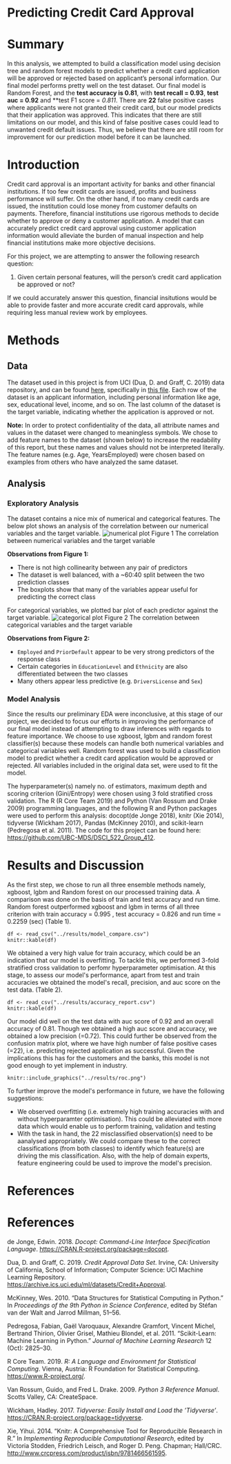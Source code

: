 Predicting Credit Card Approval
================

# Summary

In this analysis, we attempted to build a classification model using
decision tree and random forest models to predict whether a credit card
application will be approved or rejected based on applicant’s personal
information. Our final model performs pretty well on the test dataset.
Our final model is Random Forest, and the **test accuracy is 0.81**,
with **test recall = 0.93**, **test auc = 0.92** and **test F1 score = *0.811*. There are **22** false positive cases where applicants were not granted their credit card, but our model predicts that their application was approved. This indicates that there are still limitations on our model, and
this kind of false positive cases could lead to unwanted credit default
issues. Thus, we believe that there are still room for improvement for
our prediction model before it can be launched.

# Introduction

Credit card approval is an important activity for banks and other
financial institutions. If too few credit cards are issued, profits and
business performance will suffer. On the other hand, if too many credit
cards are issued, the institution could lose money from customer
defaults on payments. Therefore, financial institutions use rigorous
methods to decide whether to approve or deny a customer application. A
model that can accurately predict credit card approval using customer
application information would alleviate the burden of manual inspection
and help financial institutions make more objective decisions.

For this project, we are attempting to answer the following research
question:

1.  Given certain personal features, will the person’s credit card
    application be approved or not?

If we could accurately answer this question, financial insitutions would
be able to provide faster and more accurate credit card approvals, while
requiring less manual review work by employees.

# Methods

## Data

The dataset used in this project is from UCI (Dua, D. and Graff, C.
2019) data repository, and can be found
[here](https://archive.ics.uci.edu/ml/datasets/Credit+Approval),
specifically in [this
file](https://archive.ics.uci.edu/ml/machine-learning-databases/credit-screening/crx.data).
Each row of the dataset is an applicant information, including personal
information like age, sex, educational level, income, and so on. The
last column of the dataset is the target variable, indicating whether
the application is approved or not.

**Note:** In order to protect confidentiality of the data, all attribute
names and values in the dataset were changed to meaningless symbols. We
chose to add feature names to the dataset (shown below) to increase the
readability of this report, but these names and values should not be
interpreted literally. The feature names (e.g. Age, YearsEmployed) were
chosen based on examples from others who have analyzed the same dataset.

## Analysis

### Exploratory Analysis

The dataset contains a nice mix of numerical and categorical features.
The below plot shows an analysis of the correlation between our
numerical variables and the target variable. ![numerical
plot](../img/numerical.png) Figure 1 The correlation between numerical
variables and the target variable

**Observations from Figure 1:**

  - There is not high collinearity between any pair of predictors
  - The dataset is well balanced, with a ~60:40 split between the two
    prediction classes
  - The boxplots show that many of the variables appear useful for
    predicting the correct class

For categorical variables, we plotted bar plot of each predictor against
the target variable. ![categorical plot](../img/categorical.png) Figure
2 The correlation between categorical variables and the target variable

**Observations from Figure 2:**

  - `Employed` and `PriorDefault` appear to be very strong predictors of
    the response class
  - Certain categories in `EducationLevel` and `Ethnicity` are also
    differentiated between the two classes
  - Many others appear less predictive (e.g. `DriversLicense` and `Sex`)

### Model Analysis

Since the results our preliminary EDA were inconclusive, at this stage of our project, we decided to focus our efforts in improving the performance of our final model instead of attempting to draw inferences with regards to feature importance. We choose to use xgboost, lgbm and random forest classifier(s) because these models can handle both numerical variables and categorical
variables well. Random forest was used to build a classification model to predict whether a credit card application would be approved or rejected. All variables included in the original data set, were used to fit the model.

The hyperparameter(s) namely no. of estimators, maximum depth and scoring criterion (Gini/Entropy) were chosen using 3 fold stratified cross validation. The R (R Core Team 2019) and Python (Van Rossum and Drake 2009) programming languages, and the following R and Python packages were used to perform this analysis: docopt(de Jonge 2018), knitr (Xie 2014), tidyverse (Wickham 2017), Pandas (McKinney 2010), and scikit-learn (Pedregosa et al. 2011). The code for this project can be found here:
<https://github.com/UBC-MDS/DSCI_522_Group_412>.

# Results and Discussion

As the first step, we chose to run all three ensemble methods namely, xgboost, lgbm and Random forest on our processed training data. A comparison was done on the basis of train and test accuracy and run time. Random forest outperformed xgboost and lgbm in terms of all three criterion with train accuracy = 0.995 , test accuracy = 0.826 and run time = 0.2259 (sec) (Table 1).
```{r table, echo=FALSE}
df <- read_csv("../results/model_compare.csv")
knitr::kable(df)
```
We obtained a very high value for train accuracy, which could be an indication that our model is overfitting. To tackle this, we performed 3-fold stratified cross validation to perfomr hyperparameter optimisation. At this stage, to assess our model's performance, apart from test and train accuracies we obtained the model's recall, precision, and auc score on the test data. (Table 2).
```{r table, echo=FALSE}
df <- read_csv("../results/accuracy_report.csv")
knitr::kable(df)
```
Our model did well on the test data with auc score of 0.92 and an overall accuracy of 0.81. Though we obtained a high auc score and accuracy, we obtained a low precision (=0.72). This could further be observed from the confusion matrix plot, where we have high number of false positive cases (=22), i.e. predicting rejected application as successful. Given the implications this has for the customers and the banks, this model is not good enough to yet implement in industry.

```{r confusion matrix, echo=FALSE, fig.cap="Figure 1. Confusion matrix for final model. ", out.width = '60%'}
knitr::include_graphics("../results/roc.png")
```
To further improve the model's performance in future, we have the following suggestions:
- We observed overfitting (i.e. extremely high training accuracies with and without hyperparamter optimisation). This could be alleviated with more data which would enable us to perform training, validation and testing
- With the task in hand, the 22 misclassified observation(s) need to be aanalysed appropriately. We could compare these to the correct classifications (from both classes) to identify which feature(s) are driving the mis classification. Also, with the help of domain experts, feature engineering could be used to improve the model's precision. 


# References




# References

<div id="refs" class="references">

<div id="ref-docopt">

de Jonge, Edwin. 2018. *Docopt: Command-Line Interface Specification
Language*. <https://CRAN.R-project.org/package=docopt>.

</div>

<div id="ref-UCI">

Dua, D. and Graff, C. 2019. *Credit Approval Data Set*. Irvine, CA:
University of California, School of Information; Computer Science: UCI
Machine Learning Repository.
<https://archive.ics.uci.edu/ml/datasets/Credit+Approval>.

</div>

<div id="ref-mckinney-proc-scipy-2010">

McKinney, Wes. 2010. “Data Structures for Statistical Computing in
Python.” In *Proceedings of the 9th Python in Science Conference*,
edited by Stéfan van der Walt and Jarrod Millman, 51–56.

</div>

<div id="ref-pedregosa2011scikit">

Pedregosa, Fabian, Gaël Varoquaux, Alexandre Gramfort, Vincent Michel,
Bertrand Thirion, Olivier Grisel, Mathieu Blondel, et al. 2011.
“Scikit-Learn: Machine Learning in Python.” *Journal of Machine
Learning Research* 12 (Oct): 2825–30.

</div>

<div id="ref-R">

R Core Team. 2019. *R: A Language and Environment for Statistical
Computing*. Vienna, Austria: R Foundation for Statistical Computing.
<https://www.R-project.org/>.

</div>

<div id="ref-Python">

Van Rossum, Guido, and Fred L. Drake. 2009. *Python 3 Reference Manual*.
Scotts Valley, CA: CreateSpace.

</div>

<div id="ref-tidyverse">

Wickham, Hadley. 2017. *Tidyverse: Easily Install and Load the
’Tidyverse’*. <https://CRAN.R-project.org/package=tidyverse>.

</div>

<div id="ref-knitr">

Xie, Yihui. 2014. “Knitr: A Comprehensive Tool for Reproducible Research
in R.” In *Implementing Reproducible Computational Research*, edited by
Victoria Stodden, Friedrich Leisch, and Roger D. Peng. Chapman;
Hall/CRC. <http://www.crcpress.com/product/isbn/9781466561595>.

</div>

</div>
